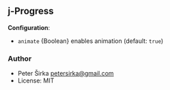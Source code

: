 ## j-Progress

__Configuration__:

- `animate` {Boolean} enables animation (default: `true`)

### Author

- Peter Širka <petersirka@gmail.com>
- License: MIT


